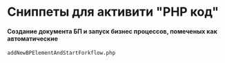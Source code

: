 # Сниппеты для активити "PHP код"

#### Создание документа БП и запуск бизнес процессов, помеченых как автоматические

`addNewBPElementAndStartForkflow.php`